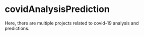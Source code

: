 # covidAnalysisPrediction

Here, there are multiple projects related to covid-19 analysis and predictions.
